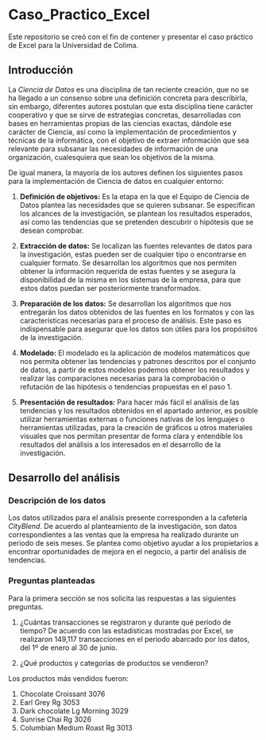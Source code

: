 # Caso_Practico_Excel

Este repositorio se creó con el fin de contener y presentar el caso práctico de Excel para la Universidad de Colima.

## Introducción
La *Ciencia de Datos* es una disciplina de tan reciente creación, que no se ha llegado a un consenso sobre una definición concreta para describirla, sin embargo, diferentes autores postulan que esta disciplina tiene carácter cooperativo y que se sirve de estrategias concretas, desarrolladas con bases en herramientas propias de las ciencias exactas, dándole ese carácter de Ciencia, así como la implementación de procedimientos y técnicas de la informática, con el objetivo de extraer información que sea relevante para subsanar las necesidades de información de una organización, cualesquiera que sean los objetivos de la misma.

De igual manera, la mayoría de los autores definen los siguientes pasos para la implementación de Ciencia de datos en cualquier entorno:

1. **Definición de objetivos:** Es la etapa en la que el Equipo de Ciencia de Datos plantea las necesidades que se quieren subsanar. Se especifican los alcances de la investigación, se plantean los resultados esperados, así como las tendencias que se pretenden descubrir o hipótesis que se desean comprobar.

2. **Extracción de datos:** Se localizan las fuentes relevantes de datos para la investigación, estas pueden ser de cualquier tipo o encontrarse en cualquier formato. Se desarrollan los algoritmos que nos permiten obtener la información requerida de estas fuentes y se asegura la disponibilidad de la misma en los sistemas de la empresa, para que estos datos puedan ser posteriormente transformados.

3. **Preparación de los datos:** Se desarrollan los algoritmos que nos entregarán los datos obtenidos de las fuentes en los formatos y con las características necesarias para el proceso de análisis. Este paso es indispensable para asegurar que los datos son útiles para los propósitos de la investigación. 

4. **Modelado:** El modelado es la aplicación de modelos matemáticos que nos permita obtener las tendencias y patrones descritos por el conjunto de datos, a partir de estos modelos podemos obtener los resultados y realizar las comparaciones necesarias para la comprobación o refutación de las hipótesis o tendencias propuestas en el paso 1.

5. **Presentación de resultados:** Para hacer más fácil el análisis de las tendencias y los resultados obtenidos en el apartado anterior, es posible utilizar herramientas externas o funciones nativas de los lenguajes o herramientas utilizadas, para la creación de gráficos u otros materiales visuales que nos permitan presentar de forma clara y entendible los resultados del análisis a los interesados en el desarrollo de la investigación. 

## Desarrollo del análisis

### Descripción de los datos
Los datos utilizados para el análisis presente corresponden a la cafetería *CityBlend*. De acuerdo al planteamiento de la investigación, son datos correspondientes a las ventas que la empresa ha realizado durante un periodo de seis meses. Se plantea como objetivo ayudar a los propietarios a encontrar oportunidades de mejora en el negocio, a partir del análisis de tendencias. 

### Preguntas planteadas
Para la primera sección se nos solicita las respuestas a las siguientes preguntas.

1. ¿Cuántas transacciones se registraron y durante qué período de tiempo?
   De acuerdo con las estadísticas mostradas por Excel, se realizaron 149,117 transacciones en el periodo abarcado por los datos, del 1º de enero al 30 de junio.
   
2. ¿Qué productos y categorías de productos se vendieron? 

Los productos más vendidos fueron:

  1. Chocolate Croissant 3076 
  2. Earl Grey Rg  3053       
  3. Dark chocolate Lg   Morning 3029 
  4. Sunrise Chai Rg 3026 
  5. Columbian Medium Roast Rg 3013


